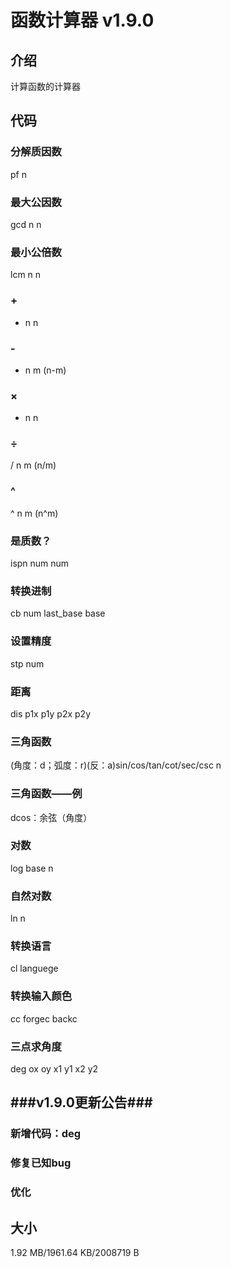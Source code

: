 # 函数计算器 v1.9.0
## 介绍
  计算函数的计算器
## 代码
### 分解质因数
pf n
### 最大公因数
gcd n n
### 最小公倍数
lcm n n
### +
+ n n
### -
- n m (n-m)
### ×
* n n
### ÷
/ n m (n/m)
### ^
^ n m (n^m)
### 是质数？
ispn num num
### 转换进制
cb num last_base base
### 设置精度
stp num
### 距离
dis p1x p1y p2x p2y
### 三角函数
(角度：d；弧度：r)(反：a)sin/cos/tan/cot/sec/csc n
### 三角函数——例
dcos：余弦（角度）
### 对数
log base n
### 自然对数
ln n
### 转换语言
cl languege
### 转换输入颜色
cc forgec backc
### 三点求角度
deg ox oy x1 y1 x2 y2
## ###v1.9.0更新公告###
### 新增代码：deg
### 修复已知bug
### 优化
## 大小
1.92 MB/1961.64 KB/2008719 B
